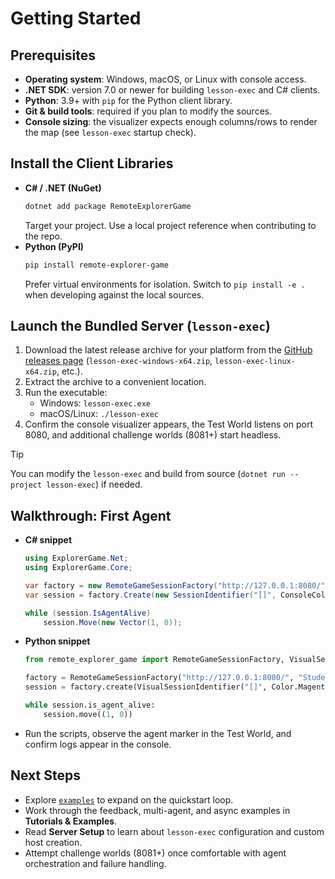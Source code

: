 # Getting Started

## Prerequisites
- **Operating system**: Windows, macOS, or Linux with console access.
- **.NET SDK**: version 7.0 or newer for building `lesson-exec` and C# clients.
- **Python**: 3.9+ with `pip` for the Python client library.
- **Git & build tools**: required if you plan to modify the sources.
- **Console sizing**: the visualizer expects enough columns/rows to render the map (see `lesson-exec` startup check).

## Install the Client Libraries
- **C# / .NET (NuGet)**
  ```bash
  dotnet add package RemoteExplorerGame
  ```
  Target your project. Use a local project reference when contributing to the repo.
- **Python (PyPI)**
  ```bash
  pip install remote-explorer-game
  ```
  Prefer virtual environments for isolation. Switch to `pip install -e .` when developing against the local sources.

## Launch the Bundled Server (`lesson-exec`)
1. Download the latest release archive for your platform from the [GitHub releases page](https://github.com/theonlydejf/remote-explorer-game/releases/latest) (`lesson-exec-windows-x64.zip`, `lesson-exec-linux-x64.zip`, etc.).
2. Extract the archive to a convenient location.
3. Run the executable:
   - Windows: `lesson-exec.exe`
   - macOS/Linux: `./lesson-exec`
4. Confirm the console visualizer appears, the Test World listens on port 8080, and additional challenge worlds (8081+) start headless.

> [!TIP]
> You can modify the `lesson-exec` and build from source (`dotnet run --project lesson-exec`) if needed.

## Walkthrough: First Agent
- **C# snippet**
  ```csharp
  using ExplorerGame.Net;
  using ExplorerGame.Core;

  var factory = new RemoteGameSessionFactory("http://127.0.0.1:8080/", "Student");
  var session = factory.Create(new SessionIdentifier("[]", ConsoleColor.Magenta));

  while (session.IsAgentAlive)
      session.Move(new Vector(1, 0));
  ```
- **Python snippet**
  ```python
  from remote_explorer_game import RemoteGameSessionFactory, VisualSessionIdentifier, Color

  factory = RemoteGameSessionFactory("http://127.0.0.1:8080/", "Student")
  session = factory.create(VisualSessionIdentifier("[]", Color.Magenta))

  while session.is_agent_alive:
      session.move((1, 0))
  ```
- Run the scripts, observe the agent marker in the Test World, and confirm logs appear in the console.

## Next Steps
- Explore [`examples`](https://github.com/theonlydejf/remote-explorer-game/blob/main/examples) to expand on the quickstart loop.
- Work through the feedback, multi-agent, and async examples in **Tutorials & Examples**.
- Read **Server Setup** to learn about `lesson-exec` configuration and custom host creation.
- Attempt challenge worlds (8081+) once comfortable with agent orchestration and failure handling.
